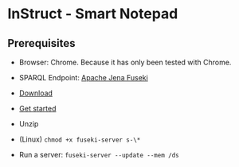InStruct - Smart Notepad
========================

Prerequisites
-------------
* Browser: Chrome.  Because it has only been tested with Chrome.

* SPARQL Endpoint: [Apache Jena Fuseki](http://jena.apache.org/documentation/serving_data/index.html)
 * [Download](http://www.apache.org/dist/incubator/jena/jena-fuseki-0.2.1-incubating/)
 * [Get started](http://jena.apache.org/documentation/serving_data/index.html#getting-started-with-fuseki)
  * Unzip
  * (Linux) `chmod +x fuseki-server s-\*`
  * Run a server: `fuseki-server --update --mem /ds`
